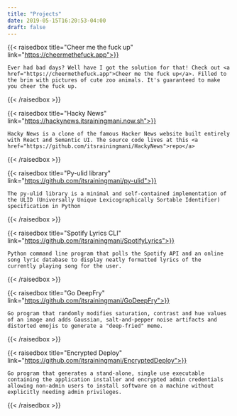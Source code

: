 ```yaml
---
title: "Projects"
date: 2019-05-15T16:20:53-04:00
draft: false
---
```


{{< raisedbox title="Cheer me the fuck up" link="https://cheermethefuck.app">}}

    Ever had bad days? Well have I got the solution for that! Check out <a href="https://cheermethefuck.app">Cheer me the fuck up</a>. Filled to the brim with pictures of cute zoo animals. It's guaranteed to make you cheer the fuck up.

{{< /raisedbox >}}

{{< raisedbox title="Hacky News" link="https://hackynews.itsrainingmani.now.sh">}}

    Hacky News is a clone of the famous Hacker News website built entirely with React and Semantic UI. The source code lives at this <a href="https://github.com/itsrainingmani/HackyNews">repo</a>

{{< /raisedbox >}}

{{< raisedbox title="Py-ulid library" link="https://github.com/itsrainingmani/py-ulid">}}

    The py-ulid library is a minimal and self-contained implementation of the ULID (Universally Unique Lexicographically Sortable Identifier) specification in Python

{{< /raisedbox >}}

{{< raisedbox title="Spotify Lyrics CLI" link="https://github.com/itsrainingmani/SpotifyLyrics">}}

    Python command line program that polls the Spotify API and an online song lyric database to display neatly formatted lyrics of the currently playing song for the user.

{{< /raisedbox >}}

{{< raisedbox title="Go DeepFry" link="https://github.com/itsrainingmani/GoDeepFry">}}

    Go program that randomly modifies saturation, contrast and hue values of an image and adds Gaussian, salt-and-pepper noise artifacts and distorted emojis to generate a "deep-fried" meme.

{{< /raisedbox >}}

{{< raisedbox title="Encrypted Deploy" link="https://github.com/itsrainingmani/EncryptedDeploy">}}

    Go program that generates a stand-alone, single use executable containing the application installer and encrypted admin credentials allowing non-admin users to install software on a machine without explicitly needing admin privileges.

{{< /raisedbox >}}